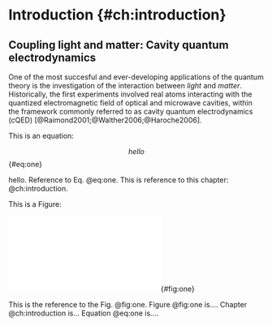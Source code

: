 # Introduction {#ch:introduction}


## Coupling light and matter: Cavity quantum electrodynamics
One of the most succesful and ever-developing applications of the quantum theory
is the investigation of the interaction between *light* and *matter*.
Historically, the first experiments involved real atoms
interacting with the quantized electromagnetic field of optical and microwave
cavities, within the framework commonly
referred to as cavity quantum electrodynamics (cQED)
[@Raimond2001;@Walther2006;@Haroche2006].

This is an equation:

$$
hello
$$ {#eq:one}

hello. Reference to Eq. @eq:one. This is reference to this chapter: @ch:introduction.

This is a Figure:

![Caption](./figures/cqed.pdf){#fig:one}

This is the reference to the Fig. @fig:one.
Figure @fig:one is.... Chapter @ch:introduction is... Equation @eq:one is....
